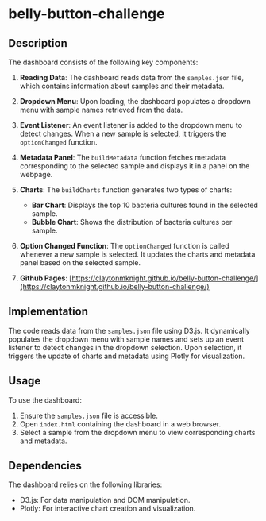 # belly-button-challenge

## Description

The dashboard consists of the following key components:

1. **Reading Data**: The dashboard reads data from the `samples.json` file, which contains information about samples and their metadata.

2. **Dropdown Menu**: Upon loading, the dashboard populates a dropdown menu with sample names retrieved from the data.

3. **Event Listener**: An event listener is added to the dropdown menu to detect changes. When a new sample is selected, it triggers the `optionChanged` function.

4. **Metadata Panel**: The `buildMetadata` function fetches metadata corresponding to the selected sample and displays it in a panel on the webpage.

5. **Charts**: The `buildCharts` function generates two types of charts:
    - **Bar Chart**: Displays the top 10 bacteria cultures found in the selected sample.
    - **Bubble Chart**: Shows the distribution of bacteria cultures per sample.

6. **Option Changed Function**: The `optionChanged` function is called whenever a new sample is selected. It updates the charts and metadata panel based on the selected sample.
   
7. **Github Pages**: [https://claytonmknight.github.io/belly-button-challenge/](https://claytonmknight.github.io/belly-button-challenge/)

## Implementation

The code reads data from the `samples.json` file using D3.js. It dynamically populates the dropdown menu with sample names and sets up an event listener to detect changes in the dropdown selection. Upon selection, it triggers the update of charts and metadata using Plotly for visualization.

## Usage

To use the dashboard:
1. Ensure the `samples.json` file is accessible.
2. Open `index.html` containing the dashboard in a web browser.
3. Select a sample from the dropdown menu to view corresponding charts and metadata.

## Dependencies

The dashboard relies on the following libraries:
- D3.js: For data manipulation and DOM manipulation.
- Plotly: For interactive chart creation and visualization.
